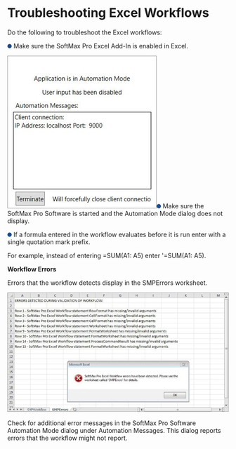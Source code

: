 # Troubleshooting Excel Workflows

Do the following to troubleshoot the Excel workflows:

![](<../../../../../.gitbook/assets/5 (3).png>) Make sure the SoftMax Pro Excel Add-In is enabled in Excel.

![](../../../../../.gitbook/assets/6.jpeg)![](<../../../../../.gitbook/assets/7 (1).png>) Make sure the SoftMax Pro Software is started and the Automation Mode dialog does not display.

![](<../../../../../.gitbook/assets/8 (1).png>) If a formula entered in the workflow evaluates before it is run enter with a single quotation mark prefix.

For example, instead of entering =SUM(A1: A5) enter '=SUM(A1: A5).

**Workflow Errors**

Errors that the workflow detects display in the SMPErrors worksheet.

![](../../../../../.gitbook/assets/9.jpeg)

Check for additional error messages in the SoftMax Pro Software Automation Mode dialog under Automation Messages. This dialog reports errors that the workflow might not report.
